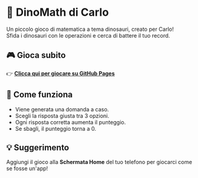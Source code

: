 # 🦖 DinoMath di Carlo

Un piccolo gioco di matematica a tema dinosauri, creato per Carlo!  
Sfida i dinosauri con le operazioni e cerca di battere il tuo record.

## 🎮 Gioca subito
👉 [**Clicca qui per giocare su GitHub Pages**](https://giovannigut.github.io/Dino-Tab-Carlo-App/)

## 📜 Come funziona
- Viene generata una domanda a caso.
- Scegli la risposta giusta tra 3 opzioni.
- Ogni risposta corretta aumenta il punteggio.
- Se sbagli, il punteggio torna a 0.

## 💡 Suggerimento
Aggiungi il gioco alla **Schermata Home** del tuo telefono per giocarci come se fosse un'app!
